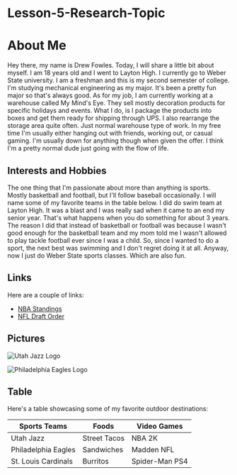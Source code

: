 # Lesson-5-Research-Topic

# About Me

Hey there, my name is Drew Fowles. Today, I will share a little bit about myself. I am 18 years old and I went to Layton High. I currently go to Weber State university. I am a freshman and this is my second semester of college. I'm studying mechanical engineering as my major. It's been a pretty fun major so that's always good. As for my job, I am currently working at a warehouse called My Mind's Eye. They sell mostly decoration products for specific holidays and events. What I do, is I package the products into boxes and get them ready for shipping through UPS. I also rearrange the storage area quite often. Just normal warehouse type of work. In my free time I'm usually either hanging out with friends, working out, or casual gaming. I'm usually down for anything though when given the offer. I think I'm a pretty normal dude just going with the flow of life.

## Interests and Hobbies

The one thing that I'm passionate about more than anything is sports. Mostly basketball and football, but I'll follow baseball occasionally. I will name some of my favorite teams in the table below. I did do swim team at Layton High. It was a blast and I was really sad when it came to an end my senior year. That's what happens when you do something for about 3 years. The reason I did that instead of basketball or football was because I wasn't good enough for the basketball team and my mom told me I wasn't allowed to play tackle football ever since I was a child. So, since I wanted to do a sport, the next best was swimming and I don't regret doing it at all. Anyway, now I just do Weber State sports classes. Which are also fun. 

## Links

Here are a couple of links:
- [NBA Standings](https://www.nba.com/standings)
- [NFL Draft Order](https://www.nfl.com/news/2024-nfl-draft-order-for-all-seven-rounds)

## Pictures

![Utah Jazz Logo]()

![Philadelphia Eagles Logo]()

## Table

Here's a table showcasing some of my favorite outdoor destinations:

| Sports Teams | Foods | Video Games |
|--------------|---------------|--------------|
| Utah Jazz | Street Tacos | NBA 2K |
| Philadelphia Eagles | Sandwiches | Madden NFL |
| St. Louis Cardinals | Burritos | Spider-Man PS4 |
